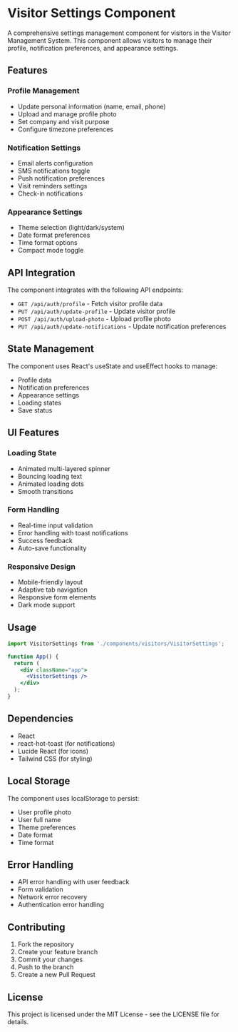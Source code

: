 # Visitor Settings Component

A comprehensive settings management component for visitors in the Visitor Management System. This component allows visitors to manage their profile, notification preferences, and appearance settings.

## Features

### Profile Management
- Update personal information (name, email, phone)
- Upload and manage profile photo
- Set company and visit purpose
- Configure timezone preferences

### Notification Settings
- Email alerts configuration
- SMS notifications toggle
- Push notification preferences
- Visit reminders settings
- Check-in notifications

### Appearance Settings
- Theme selection (light/dark/system)
- Date format preferences
- Time format options
- Compact mode toggle

## API Integration

The component integrates with the following API endpoints:

- `GET /api/auth/profile` - Fetch visitor profile data
- `PUT /api/auth/update-profile` - Update visitor profile
- `POST /api/auth/upload-photo` - Upload profile photo
- `PUT /api/auth/update-notifications` - Update notification preferences

## State Management

The component uses React's useState and useEffect hooks to manage:
- Profile data
- Notification preferences
- Appearance settings
- Loading states
- Save status

## UI Features

### Loading State
- Animated multi-layered spinner
- Bouncing loading text
- Animated loading dots
- Smooth transitions

### Form Handling
- Real-time input validation
- Error handling with toast notifications
- Success feedback
- Auto-save functionality

### Responsive Design
- Mobile-friendly layout
- Adaptive tab navigation
- Responsive form elements
- Dark mode support

## Usage

```jsx
import VisitorSettings from './components/visitors/VisitorSettings';

function App() {
  return (
    <div className="app">
      <VisitorSettings />
    </div>
  );
}
```

## Dependencies

- React
- react-hot-toast (for notifications)
- Lucide React (for icons)
- Tailwind CSS (for styling)

## Local Storage

The component uses localStorage to persist:
- User profile photo
- User full name
- Theme preferences
- Date format
- Time format

## Error Handling

- API error handling with user feedback
- Form validation
- Network error recovery
- Authentication error handling

## Contributing

1. Fork the repository
2. Create your feature branch
3. Commit your changes
4. Push to the branch
5. Create a new Pull Request

## License

This project is licensed under the MIT License - see the LICENSE file for details. 